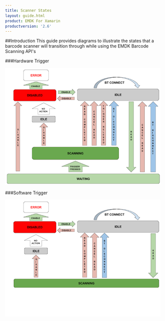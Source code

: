 ```yaml
---
title: Scanner States
layout: guide.html
product: EMDK For Xamarin
productversion: '2.6'
---
```


##Introduction
This guide provides diagrams to illustrate the states that a barcode scanner will transition through while using the EMDK Barcode Scanning API's


###Hardware Trigger

![img](hardware-trigger.png)

###Software Trigger

![img](software-trigger.png)
















